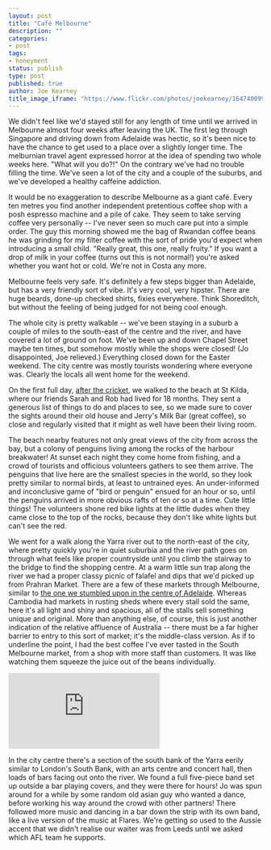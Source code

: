 ```yaml
---
layout: post
title: "Café Melbourne"
description: ""
categories:
- post
tags:
- honeyment
status: publish
type: post
published: true
author: Joe Kearney
title_image_iframe: "https://www.flickr.com/photos/joekearney/16474009964/in/set-72157651625179136/player/"
---
```


We didn't feel like we'd stayed still for any length of time until we arrived in Melbourne almost four weeks after leaving the UK. The first leg through Singapore and driving down from Adelaide was hectic, so it's been nice to have the chance to get used to a place over a slightly longer time. The melburnian travel agent expressed horror at the idea of spending two whole weeks here. "What will you do?!" On the contrary we've had no trouble filling the time. We've seen a lot of the city and a couple of the suburbs, and we've developed a healthy caffeine addiction.

It would be no exaggeration to describe Melbourne as a giant café. Every ten metres you find another independent pretentious coffee shop with a posh espresso machine and a pile of cake. They seem to take serving coffee very personally -- I've never seen so much care put into a simple order. The guy this morning showed me the bag of Rwandan coffee beans he was grinding for my filter coffee with the sort of pride you'd expect when introducing a small child. "Really great, this one, really fruity." If you want a drop of milk in your coffee (turns out this is not normal!) you're asked whether you want hot or cold. We're not in Costa any more.

Melbourne feels very safe. It's definitely a few steps bigger than Adelaide, but has a very friendly sort of vibe. It's very cool, very hipster. There are huge beards, done-up checked shirts, fixies everywhere. Think Shoreditch, but without the feeling of being judged for not being cool enough.

The whole city is pretty walkable -- we've been staying in a suburb a couple of miles to the south-east of the centre and the river, and have covered a lot of ground on foot. We've been up and down Chapel Street maybe ten times, but somehow mostly while the shops were closed! (Jo disappointed, Joe relieved.) Everything closed down for the Easter weekend. The city centre was mostly tourists wondering where everyone was. Clearly the locals all went home for the weekend.

On the first full day, [after the cricket](/posts/australian-sport), we walked to the beach at St Kilda, where our friends Sarah and Rob had lived for 18 months. They sent a generous list of things to do and places to see, so we made sure to cover the sights around their old house and Jerry's Milk Bar (great coffee), so close and regularly visited that it might as well have been their living room.

The beach nearby features not only great views of the city from across the bay, but a colony of penguins living among the rocks of the harbour breakwater! At sunset each night they come home from fishing, and a crowd of tourists and officious volunteers gathers to see them arrive. The penguins that live here are the smallest species in the world, so they look pretty similar to normal birds, at least to untrained eyes. An under-informed and inconclusive game of "bird or penguin" ensued for an hour or so, until the penguins arrived in more obvious rafts of ten or so at a time. Cute little things! The volunteers shone red bike lights at the little dudes when they came close to the top of the rocks, because they don't like white lights but can't see the red.

We went for a walk along the Yarra river out to the north-east of the city, where pretty quickly you're in quiet suburbia and the river path goes on through what feels like proper countryside until you climb the stairway to the bridge to find the shopping centre. At a warm little sun trap along the river we had a proper classy picnic of falafel and dips that we'd picked up from Prahran Market. There are a few of these markets through Melbourne, similar to [the one we stumbled upon in the centre of Adelaide](/posts/adelaide). Whereas Cambodia had markets in rusting sheds where every stall sold the same, here it's all light and shiny and spacious, all of the stalls sell something unique and original. More than anything else, of course, this is just another indication of the relative affluence of Australia -- there must be a far higher barrier to entry to this sort of market; it's the middle-class version. As if to underline the point, I had the best coffee I've ever tasted in the South Melbourne market, from a shop with more staff than customers. It was like watching them squeeze the juice out of the beans individually.

<div class="title-image">
	<iframe id="cafe-melbourne-youtube-embed" src="https://www.youtube.com/embed/HZ87476iI9c" frameborder="0" allowfullscreen></iframe>
</div>

In the city centre there's a section of the south bank of the Yarra eerily similar to London's South Bank, with an arts centre and concert hall, then loads of bars facing out onto the river. We found a full five-piece band set up outside a bar playing covers, and they were there for hours! <a title="show video of Jo dancing!" onclick='document.getElementById("cafe-melbourne-youtube-embed").src = "https://www.youtube.com/embed/8pPpvn-mkmU"; return false;'>Jo was spun around for a while</a> by some random old asian guy who wanted a dance, before working his way around the crowd with other partners! There followed more music and dancing in a bar down the strip with its own band, like a live version of the music at Flares. We're getting so used to the Aussie accent that we didn't realise our waiter was from Leeds until we asked which AFL team he supports.
